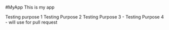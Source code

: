 #MyApp
This is my app

Testing purpose 1
Testing Purpose 2
Testing Purpose 3 - 
Testing Purpose 4 - will use for pull request

